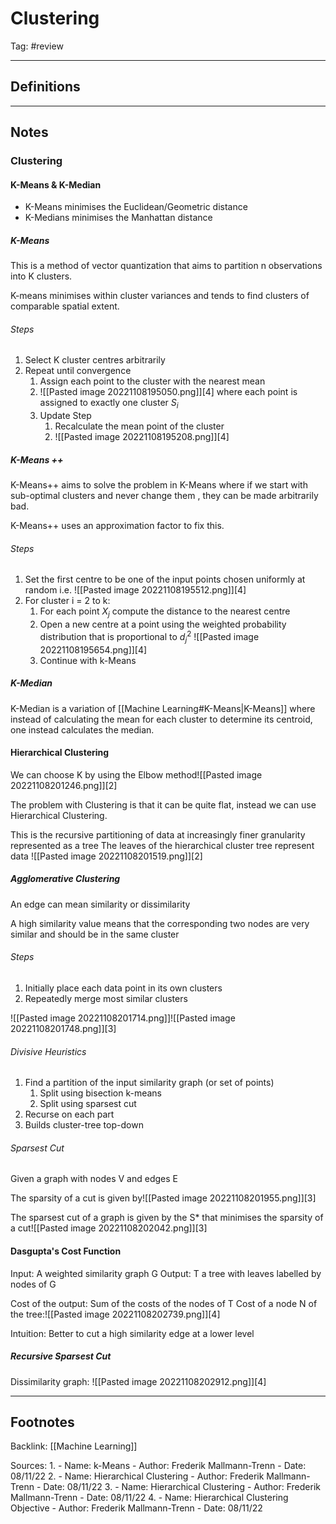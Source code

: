 # Clustering
Tag: #review 

---
## Definitions

---
## Notes

### Clustering
#### K-Means & K-Median

- K-Means minimises the Euclidean/Geometric distance
- K-Medians minimises the Manhattan distance

##### K-Means
This is a method of vector quantization that aims to partition n observations into K clusters.

K-means minimises within cluster variances and tends to find clusters of comparable spatial extent.

###### Steps
1. Select K cluster centres arbitrarily
2. Repeat until convergence
	1. Assign each point to the cluster with the nearest mean
	2. ![[Pasted image 20221108195050.png]][4] where each point is assigned to exactly one cluster $S_i$
	3. Update Step
		1. Recalculate the mean point of the cluster
		2. ![[Pasted image 20221108195208.png]][4]

##### K-Means ++

K-Means++ aims to solve the problem in K-Means where if we start with sub-optimal clusters and never change them , they can be made arbitrarily bad.

K-Means++ uses an approximation factor to fix this.

###### Steps
1. Set the first centre to be one of the input points chosen uniformly at random i.e. ![[Pasted image 20221108195512.png]][4]
2. For cluster i = 2 to k:
	1. For each point $X_j$ compute the distance to the nearest centre
	2. Open a new centre at a point using the weighted probability distribution that is proportional to $d_{j}^{2}$ ![[Pasted image 20221108195654.png]][4]
	3. Continue with k-Means

##### K-Median
K-Median is a variation of [[Machine Learning#K-Means|K-Means]] where instead of calculating the mean for each cluster to determine its centroid, one instead calculates the median.

#### Hierarchical Clustering
 We can choose K by using the Elbow method![[Pasted image 20221108201246.png]][2]

The problem with Clustering is that it can be quite flat, instead we can use Hierarchical Clustering.

This is the recursive partitioning of data at increasingly finer granularity represented as a tree
The leaves of the hierarchical cluster tree represent data
![[Pasted image 20221108201519.png]][2]

##### Agglomerative Clustering
An edge can mean similarity or dissimilarity

A high similarity value means that the corresponding two nodes are very similar and should be in the same cluster


###### Steps
1. Initially place each data point in its own clusters
2. Repeatedly merge most similar clusters

![[Pasted image 20221108201714.png]]![[Pasted image 20221108201748.png]][3]

###### Divisive Heuristics
1. Find a partition of the input similarity graph (or set of points)
	1. Split using bisection k-means
	2. Split using sparsest cut
2. Recurse on each part
3. Builds cluster-tree top-down

###### Sparsest Cut

Given a graph with nodes V and edges E

The sparsity of a cut is given by![[Pasted image 20221108201955.png]][3]

The sparsest cut of a graph is given by the S* that minimises the sparsity of a cut![[Pasted image 20221108202042.png]][3]


#### Dasgupta's Cost Function

Input: A weighted similarity graph G 
Output: T a tree with leaves labelled by nodes of G

Cost of the output: Sum of the costs of the nodes of T
Cost of a node N of the tree:![[Pasted image 20221108202739.png]][4]

Intuition: Better to cut a high similarity edge at a lower level

##### Recursive Sparsest Cut 

Dissimilarity graph: ![[Pasted image 20221108202912.png]][4]



 

---
## Footnotes
Backlink: [[Machine Learning]]

Sources:
1. 
	- Name: k-Means
	- Author: Frederik Mallmann-Trenn
	- Date: 08/11/22
2. 
	- Name: Hierarchical Clustering
	- Author: Frederik Mallmann-Trenn
	- Date: 08/11/22
3. 
	- Name: Hierarchical Clustering
	- Author: Frederik Mallmann-Trenn
	- Date: 08/11/22
4. 
	- Name: Hierarchical Clustering Objective
	- Author: Frederik Mallmann-Trenn
	- Date: 08/11/22